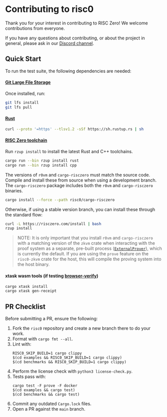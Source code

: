 # Contributing to risc0

Thank you for your interest in contributing to RISC Zero! We welcome contributions from everyone.

If you have any questions about contributing, or about the project in general, please ask in our [Discord channel](https://discord.gg/risczero).

## Quick Start

To run the test suite, the following dependencies are needed:

#### [Git Large File Storage](https://docs.github.com/en/repositories/working-with-files/managing-large-files/installing-git-large-file-storage)

Once installed, run:

```bash
git lfs install
git lfs pull
```

#### [Rust](https://www.rust-lang.org/tools/install)

```bash
curl --proto '=https' --tlsv1.2 -sSf https://sh.rustup.rs | sh
```

#### [RISC Zero toolchain](https://dev.risczero.com/api/zkvm/quickstart#1-install-the-risc-zero-toolchain)

Run `rzup install` to install the latest Rust and C++ toolchains.
```bash
cargo run --bin rzup install rust
cargo run --bin rzup install cpp
```

The versions of `r0vm` and `cargo-risczero` must match the source code. Compile and install these
from source when using a development branch. The `cargo-risczero` package includes both the `r0vm`
and `cargo-risczero` binaries.

```bash
cargo install --force --path risc0/cargo-risczero
```

Otherwise, if using a stable version branch, you can install these through the standard flow:

```bash
curl -L https://risczero.com/install | bash
rzup install
```

> NOTE: It is only important that you install `r0vm` and `cargo-risczero` with a matching version of the `zkvm` crate when interacting with the proof system as a separate, pre-built process ([`ExternalProver`](https://docs.rs/risc0-zkvm/latest/risc0_zkvm/struct.ExternalProver.html)), which is currently the default. If you are using the `prove` feature on the `risc0-zkvm` crate for the host, this will compile the proving system into the host binary.

#### xtask wasm tools (if testing [browser-verify](./examples/browser-verify))

```bash
cargo xtask install
cargo xtask gen-receipt
```

## PR Checklist

Before submitting a PR, ensure the following:

1. Fork the `risc0` repository and create a new branch there to do your work.
2. Format with `cargo fmt --all`.
3. Lint with:
   ```
   RISC0_SKIP_BUILD=1 cargo clippy
   $(cd examples && RISC0_SKIP_BUILD=1 cargo clippy)
   $(cd benchmarks && RISC0_SKIP_BUILD=1 cargo clippy)
   ```
4. Perform the license check with `python3 license-check.py`.
5. Tests pass with:
   ```
   cargo test -F prove -F docker
   $(cd examples && cargo test)
   $(cd benchmarks && cargo test)
   ```
6. Commit any outdated `Cargo.lock` files.
7. Open a PR against the `main` branch.
